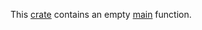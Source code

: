 <!-- cargo-rdme start -->

This [crate](https://docs.rs/integration-test-hyphen/latest/integration_test_hyphen/) contains an empty [main](https://docs.rs/integration-test-hyphen/latest/integration_test_hyphen/fn.main.html) function.

<!-- cargo-rdme end -->
